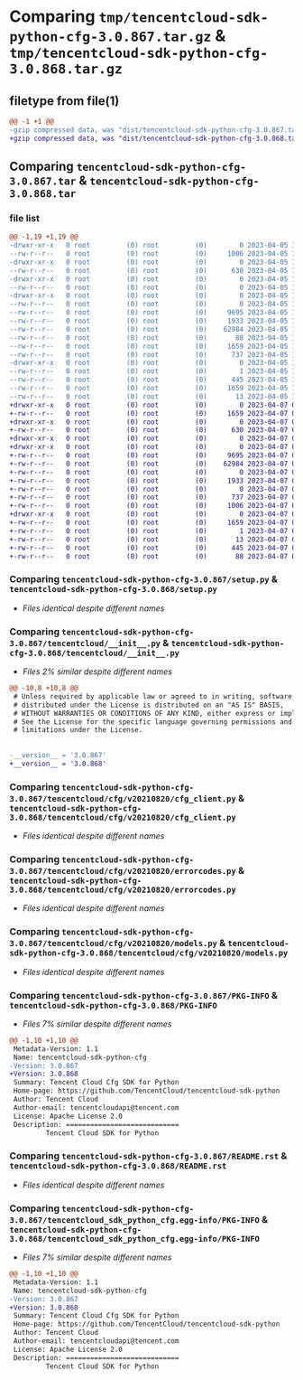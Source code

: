 # Comparing `tmp/tencentcloud-sdk-python-cfg-3.0.867.tar.gz` & `tmp/tencentcloud-sdk-python-cfg-3.0.868.tar.gz`

## filetype from file(1)

```diff
@@ -1 +1 @@
-gzip compressed data, was "dist/tencentcloud-sdk-python-cfg-3.0.867.tar", last modified: Wed Apr  5 16:24:30 2023, max compression
+gzip compressed data, was "dist/tencentcloud-sdk-python-cfg-3.0.868.tar", last modified: Fri Apr  7 00:23:28 2023, max compression
```

## Comparing `tencentcloud-sdk-python-cfg-3.0.867.tar` & `tencentcloud-sdk-python-cfg-3.0.868.tar`

### file list

```diff
@@ -1,19 +1,19 @@
-drwxr-xr-x   0 root         (0) root         (0)        0 2023-04-05 16:24:30.000000 tencentcloud-sdk-python-cfg-3.0.867/
--rw-r--r--   0 root         (0) root         (0)     1006 2023-04-05 16:24:30.000000 tencentcloud-sdk-python-cfg-3.0.867/setup.py
-drwxr-xr-x   0 root         (0) root         (0)        0 2023-04-05 16:24:30.000000 tencentcloud-sdk-python-cfg-3.0.867/tencentcloud/
--rw-r--r--   0 root         (0) root         (0)      630 2023-04-05 16:24:30.000000 tencentcloud-sdk-python-cfg-3.0.867/tencentcloud/__init__.py
-drwxr-xr-x   0 root         (0) root         (0)        0 2023-04-05 16:24:30.000000 tencentcloud-sdk-python-cfg-3.0.867/tencentcloud/cfg/
--rw-r--r--   0 root         (0) root         (0)        0 2023-04-05 16:24:30.000000 tencentcloud-sdk-python-cfg-3.0.867/tencentcloud/cfg/__init__.py
-drwxr-xr-x   0 root         (0) root         (0)        0 2023-04-05 16:24:30.000000 tencentcloud-sdk-python-cfg-3.0.867/tencentcloud/cfg/v20210820/
--rw-r--r--   0 root         (0) root         (0)        0 2023-04-05 16:24:30.000000 tencentcloud-sdk-python-cfg-3.0.867/tencentcloud/cfg/v20210820/__init__.py
--rw-r--r--   0 root         (0) root         (0)     9695 2023-04-05 16:24:30.000000 tencentcloud-sdk-python-cfg-3.0.867/tencentcloud/cfg/v20210820/cfg_client.py
--rw-r--r--   0 root         (0) root         (0)     1933 2023-04-05 16:24:30.000000 tencentcloud-sdk-python-cfg-3.0.867/tencentcloud/cfg/v20210820/errorcodes.py
--rw-r--r--   0 root         (0) root         (0)    62984 2023-04-05 16:24:30.000000 tencentcloud-sdk-python-cfg-3.0.867/tencentcloud/cfg/v20210820/models.py
--rw-r--r--   0 root         (0) root         (0)       88 2023-04-05 16:24:30.000000 tencentcloud-sdk-python-cfg-3.0.867/setup.cfg
--rw-r--r--   0 root         (0) root         (0)     1659 2023-04-05 16:24:30.000000 tencentcloud-sdk-python-cfg-3.0.867/PKG-INFO
--rw-r--r--   0 root         (0) root         (0)      737 2023-04-05 16:24:30.000000 tencentcloud-sdk-python-cfg-3.0.867/README.rst
-drwxr-xr-x   0 root         (0) root         (0)        0 2023-04-05 16:24:30.000000 tencentcloud-sdk-python-cfg-3.0.867/tencentcloud_sdk_python_cfg.egg-info/
--rw-r--r--   0 root         (0) root         (0)        1 2023-04-05 16:24:30.000000 tencentcloud-sdk-python-cfg-3.0.867/tencentcloud_sdk_python_cfg.egg-info/dependency_links.txt
--rw-r--r--   0 root         (0) root         (0)      445 2023-04-05 16:24:30.000000 tencentcloud-sdk-python-cfg-3.0.867/tencentcloud_sdk_python_cfg.egg-info/SOURCES.txt
--rw-r--r--   0 root         (0) root         (0)     1659 2023-04-05 16:24:30.000000 tencentcloud-sdk-python-cfg-3.0.867/tencentcloud_sdk_python_cfg.egg-info/PKG-INFO
--rw-r--r--   0 root         (0) root         (0)       13 2023-04-05 16:24:30.000000 tencentcloud-sdk-python-cfg-3.0.867/tencentcloud_sdk_python_cfg.egg-info/top_level.txt
+drwxr-xr-x   0 root         (0) root         (0)        0 2023-04-07 00:23:28.000000 tencentcloud-sdk-python-cfg-3.0.868/
+-rw-r--r--   0 root         (0) root         (0)     1659 2023-04-07 00:23:28.000000 tencentcloud-sdk-python-cfg-3.0.868/PKG-INFO
+drwxr-xr-x   0 root         (0) root         (0)        0 2023-04-07 00:23:28.000000 tencentcloud-sdk-python-cfg-3.0.868/tencentcloud/
+-rw-r--r--   0 root         (0) root         (0)      630 2023-04-07 00:23:28.000000 tencentcloud-sdk-python-cfg-3.0.868/tencentcloud/__init__.py
+drwxr-xr-x   0 root         (0) root         (0)        0 2023-04-07 00:23:28.000000 tencentcloud-sdk-python-cfg-3.0.868/tencentcloud/cfg/
+drwxr-xr-x   0 root         (0) root         (0)        0 2023-04-07 00:23:28.000000 tencentcloud-sdk-python-cfg-3.0.868/tencentcloud/cfg/v20210820/
+-rw-r--r--   0 root         (0) root         (0)     9695 2023-04-07 00:23:28.000000 tencentcloud-sdk-python-cfg-3.0.868/tencentcloud/cfg/v20210820/cfg_client.py
+-rw-r--r--   0 root         (0) root         (0)    62984 2023-04-07 00:23:28.000000 tencentcloud-sdk-python-cfg-3.0.868/tencentcloud/cfg/v20210820/models.py
+-rw-r--r--   0 root         (0) root         (0)        0 2023-04-07 00:23:28.000000 tencentcloud-sdk-python-cfg-3.0.868/tencentcloud/cfg/v20210820/__init__.py
+-rw-r--r--   0 root         (0) root         (0)     1933 2023-04-07 00:23:28.000000 tencentcloud-sdk-python-cfg-3.0.868/tencentcloud/cfg/v20210820/errorcodes.py
+-rw-r--r--   0 root         (0) root         (0)        0 2023-04-07 00:23:28.000000 tencentcloud-sdk-python-cfg-3.0.868/tencentcloud/cfg/__init__.py
+-rw-r--r--   0 root         (0) root         (0)      737 2023-04-07 00:23:28.000000 tencentcloud-sdk-python-cfg-3.0.868/README.rst
+-rw-r--r--   0 root         (0) root         (0)     1006 2023-04-07 00:23:28.000000 tencentcloud-sdk-python-cfg-3.0.868/setup.py
+drwxr-xr-x   0 root         (0) root         (0)        0 2023-04-07 00:23:28.000000 tencentcloud-sdk-python-cfg-3.0.868/tencentcloud_sdk_python_cfg.egg-info/
+-rw-r--r--   0 root         (0) root         (0)     1659 2023-04-07 00:23:28.000000 tencentcloud-sdk-python-cfg-3.0.868/tencentcloud_sdk_python_cfg.egg-info/PKG-INFO
+-rw-r--r--   0 root         (0) root         (0)        1 2023-04-07 00:23:28.000000 tencentcloud-sdk-python-cfg-3.0.868/tencentcloud_sdk_python_cfg.egg-info/dependency_links.txt
+-rw-r--r--   0 root         (0) root         (0)       13 2023-04-07 00:23:28.000000 tencentcloud-sdk-python-cfg-3.0.868/tencentcloud_sdk_python_cfg.egg-info/top_level.txt
+-rw-r--r--   0 root         (0) root         (0)      445 2023-04-07 00:23:28.000000 tencentcloud-sdk-python-cfg-3.0.868/tencentcloud_sdk_python_cfg.egg-info/SOURCES.txt
+-rw-r--r--   0 root         (0) root         (0)       88 2023-04-07 00:23:28.000000 tencentcloud-sdk-python-cfg-3.0.868/setup.cfg
```

### Comparing `tencentcloud-sdk-python-cfg-3.0.867/setup.py` & `tencentcloud-sdk-python-cfg-3.0.868/setup.py`

 * *Files identical despite different names*

### Comparing `tencentcloud-sdk-python-cfg-3.0.867/tencentcloud/__init__.py` & `tencentcloud-sdk-python-cfg-3.0.868/tencentcloud/__init__.py`

 * *Files 2% similar despite different names*

```diff
@@ -10,8 +10,8 @@
 # Unless required by applicable law or agreed to in writing, software
 # distributed under the License is distributed on an "AS IS" BASIS,
 # WITHOUT WARRANTIES OR CONDITIONS OF ANY KIND, either express or implied.
 # See the License for the specific language governing permissions and
 # limitations under the License.
 
 
-__version__ = '3.0.867'
+__version__ = '3.0.868'
```

### Comparing `tencentcloud-sdk-python-cfg-3.0.867/tencentcloud/cfg/v20210820/cfg_client.py` & `tencentcloud-sdk-python-cfg-3.0.868/tencentcloud/cfg/v20210820/cfg_client.py`

 * *Files identical despite different names*

### Comparing `tencentcloud-sdk-python-cfg-3.0.867/tencentcloud/cfg/v20210820/errorcodes.py` & `tencentcloud-sdk-python-cfg-3.0.868/tencentcloud/cfg/v20210820/errorcodes.py`

 * *Files identical despite different names*

### Comparing `tencentcloud-sdk-python-cfg-3.0.867/tencentcloud/cfg/v20210820/models.py` & `tencentcloud-sdk-python-cfg-3.0.868/tencentcloud/cfg/v20210820/models.py`

 * *Files identical despite different names*

### Comparing `tencentcloud-sdk-python-cfg-3.0.867/PKG-INFO` & `tencentcloud-sdk-python-cfg-3.0.868/PKG-INFO`

 * *Files 7% similar despite different names*

```diff
@@ -1,10 +1,10 @@
 Metadata-Version: 1.1
 Name: tencentcloud-sdk-python-cfg
-Version: 3.0.867
+Version: 3.0.868
 Summary: Tencent Cloud Cfg SDK for Python
 Home-page: https://github.com/TencentCloud/tencentcloud-sdk-python
 Author: Tencent Cloud
 Author-email: tencentcloudapi@tencent.com
 License: Apache License 2.0
 Description: ============================
         Tencent Cloud SDK for Python
```

### Comparing `tencentcloud-sdk-python-cfg-3.0.867/README.rst` & `tencentcloud-sdk-python-cfg-3.0.868/README.rst`

 * *Files identical despite different names*

### Comparing `tencentcloud-sdk-python-cfg-3.0.867/tencentcloud_sdk_python_cfg.egg-info/PKG-INFO` & `tencentcloud-sdk-python-cfg-3.0.868/tencentcloud_sdk_python_cfg.egg-info/PKG-INFO`

 * *Files 7% similar despite different names*

```diff
@@ -1,10 +1,10 @@
 Metadata-Version: 1.1
 Name: tencentcloud-sdk-python-cfg
-Version: 3.0.867
+Version: 3.0.868
 Summary: Tencent Cloud Cfg SDK for Python
 Home-page: https://github.com/TencentCloud/tencentcloud-sdk-python
 Author: Tencent Cloud
 Author-email: tencentcloudapi@tencent.com
 License: Apache License 2.0
 Description: ============================
         Tencent Cloud SDK for Python
```

